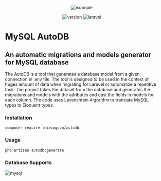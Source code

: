 <p align="center">
  <img src="https://github.com/Kaue-Romero/auto-db/assets/69368947/e33cfa5c-5457-471d-a98d-abaf72eea6dc" alt="example" />
</p>
<p align="center">
  <img src="https://img.shields.io/badge/Packagist-F28D1A?style=for-the-badge&logo=Packagist&logoColor=white" alt="version"/>
  <img src="https://img.shields.io/badge/Laravel-FF2D20?style=for-the-badge&logo=laravel&logoColor=white" alt="laravel"/>
</p>

# MySQL AutoDB
## An automatic migrations and models generator for MySQL database

The AutoDB is a tool that generates a database model from a given connection in .env file. 
The tool is designed to be used in the context of huges amount of data when migrating for Laravel or automatize a repetitive task. 
The project takes the dataset from the database and generates the migrations and models with the attributes and cast the fields in models for each column.
The code uses Levenshtein Algorithm to translate MySQL types to Eloquent types.

### Installation
```composer require leivingson/autodb```

### Usage
```php artisan autodb:generate```

### Database Supports

![mysql](https://img.shields.io/badge/MySQL-005C84?style=for-the-badge&logo=mysql&logoColor=white)

